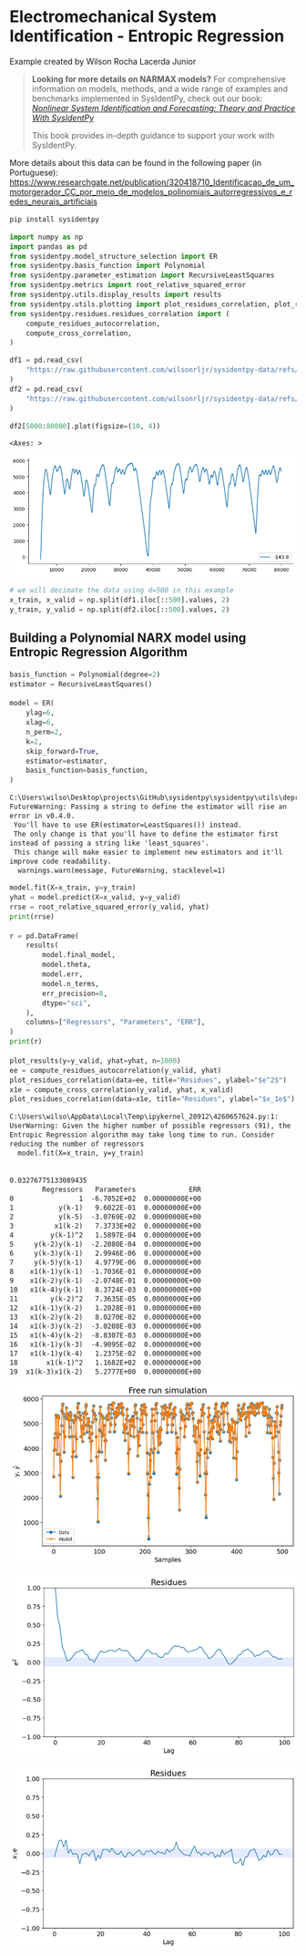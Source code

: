 # Electromechanical System Identification - Entropic Regression

Example created by Wilson Rocha Lacerda Junior

> **Looking for more details on NARMAX models?**
> For comprehensive information on models, methods, and a wide range of examples and benchmarks implemented in SysIdentPy, check out our book:
> [*Nonlinear System Identification and Forecasting: Theory and Practice With SysIdentPy*](https://sysidentpy.org/book/0%20-%20Preface/)
>
> This book provides in-depth guidance to support your work with SysIdentPy.

More details about this data can be found in the following paper (in Portuguese): https://www.researchgate.net/publication/320418710_Identificacao_de_um_motorgerador_CC_por_meio_de_modelos_polinomiais_autorregressivos_e_redes_neurais_artificiais


```python
pip install sysidentpy
```


```python
import numpy as np
import pandas as pd
from sysidentpy.model_structure_selection import ER
from sysidentpy.basis_function import Polynomial
from sysidentpy.parameter_estimation import RecursiveLeastSquares
from sysidentpy.metrics import root_relative_squared_error
from sysidentpy.utils.display_results import results
from sysidentpy.utils.plotting import plot_residues_correlation, plot_results
from sysidentpy.residues.residues_correlation import (
    compute_residues_autocorrelation,
    compute_cross_correlation,
)
```


```python
df1 = pd.read_csv(
    "https://raw.githubusercontent.com/wilsonrljr/sysidentpy-data/refs/heads/main/datasets/generator/x_cc.csv"
)
df2 = pd.read_csv(
    "https://raw.githubusercontent.com/wilsonrljr/sysidentpy-data/refs/heads/main/datasets/generator/y_cc.csv"
)
```


```python
df2[5000:80000].plot(figsize=(10, 4))
```




    <Axes: >




    
![png](electromechanical-system-identification-entropic-regression_files/electromechanical-system-identification-entropic-regression_4_1.png)
    



```python
# we will decimate the data using d=500 in this example
x_train, x_valid = np.split(df1.iloc[::500].values, 2)
y_train, y_valid = np.split(df2.iloc[::500].values, 2)
```

## Building a Polynomial NARX model using Entropic Regression Algorithm


```python
basis_function = Polynomial(degree=2)
estimator = RecursiveLeastSquares()

model = ER(
    ylag=6,
    xlag=6,
    n_perm=2,
    k=2,
    skip_forward=True,
    estimator=estimator,
    basis_function=basis_function,
)
```

    C:\Users\wilso\Desktop\projects\GitHub\sysidentpy\sysidentpy\utils\deprecation.py:40: FutureWarning: Passing a string to define the estimator will rise an error in v0.4.0. 
     You'll have to use ER(estimator=LeastSquares()) instead. 
     The only change is that you'll have to define the estimator first instead of passing a string like 'least_squares'. 
     This change will make easier to implement new estimators and it'll improve code readability.
      warnings.warn(message, FutureWarning, stacklevel=1)



```python
model.fit(X=x_train, y=y_train)
yhat = model.predict(X=x_valid, y=y_valid)
rrse = root_relative_squared_error(y_valid, yhat)
print(rrse)

r = pd.DataFrame(
    results(
        model.final_model,
        model.theta,
        model.err,
        model.n_terms,
        err_precision=8,
        dtype="sci",
    ),
    columns=["Regressors", "Parameters", "ERR"],
)
print(r)

plot_results(y=y_valid, yhat=yhat, n=1000)
ee = compute_residues_autocorrelation(y_valid, yhat)
plot_residues_correlation(data=ee, title="Residues", ylabel="$e^2$")
x1e = compute_cross_correlation(y_valid, yhat, x_valid)
plot_residues_correlation(data=x1e, title="Residues", ylabel="$x_1e$")
```

    C:\Users\wilso\AppData\Local\Temp\ipykernel_20912\4260657624.py:1: UserWarning: Given the higher number of possible regressors (91), the Entropic Regression algorithm may take long time to run. Consider reducing the number of regressors 
      model.fit(X=x_train, y=y_train)


    0.03276775133089435
            Regressors   Parameters             ERR
    0                1  -6.7052E+02  0.00000000E+00
    1           y(k-1)   9.6022E-01  0.00000000E+00
    2           y(k-5)  -3.0769E-02  0.00000000E+00
    3          x1(k-2)   7.3733E+02  0.00000000E+00
    4         y(k-1)^2   1.5897E-04  0.00000000E+00
    5     y(k-2)y(k-1)  -2.2080E-04  0.00000000E+00
    6     y(k-3)y(k-1)   2.9946E-06  0.00000000E+00
    7     y(k-5)y(k-1)   4.9779E-06  0.00000000E+00
    8    x1(k-1)y(k-1)  -1.7036E-01  0.00000000E+00
    9    x1(k-2)y(k-1)  -2.0748E-01  0.00000000E+00
    10   x1(k-4)y(k-1)   8.3724E-03  0.00000000E+00
    11        y(k-2)^2   7.3635E-05  0.00000000E+00
    12   x1(k-1)y(k-2)   1.2028E-01  0.00000000E+00
    13   x1(k-2)y(k-2)   8.0270E-02  0.00000000E+00
    14   x1(k-3)y(k-2)  -3.0208E-03  0.00000000E+00
    15   x1(k-4)y(k-2)  -8.8307E-03  0.00000000E+00
    16   x1(k-1)y(k-3)  -4.9095E-02  0.00000000E+00
    17   x1(k-1)y(k-4)   1.2375E-02  0.00000000E+00
    18       x1(k-1)^2   1.1682E+02  0.00000000E+00
    19  x1(k-3)x1(k-2)   5.2777E+00  0.00000000E+00



    
![png](electromechanical-system-identification-entropic-regression_files/electromechanical-system-identification-entropic-regression_8_2.png)
    



    
![png](electromechanical-system-identification-entropic-regression_files/electromechanical-system-identification-entropic-regression_8_3.png)
    



    
![png](electromechanical-system-identification-entropic-regression_files/electromechanical-system-identification-entropic-regression_8_4.png)
    



```python

```
